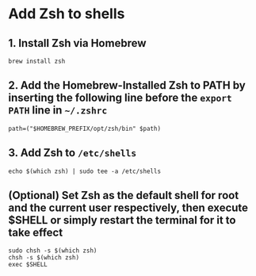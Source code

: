 <!-- ~/'Configuration Files/zsh/add-zsh-to-shells' -->
# Add Zsh to shells
## 1. Install Zsh via Homebrew
`brew install zsh`

## 2. Add the Homebrew-Installed Zsh to PATH by inserting the following line before the `export PATH` line in `~/.zshrc`
`path=("$HOMEBREW_PREFIX/opt/zsh/bin" $path)`

## 3. Add Zsh to `/etc/shells`
`echo $(which zsh) | sudo tee -a /etc/shells`

## (Optional) Set Zsh as the default shell for root and the current user respectively, then execute $SHELL or simply restart the terminal for it to take effect
```
sudo chsh -s $(which zsh)
chsh -s $(which zsh)
exec $SHELL
```